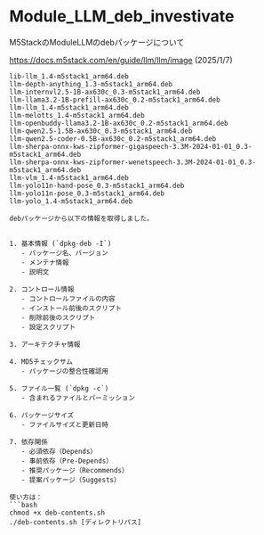 # Module_LLM_deb_investivate

M5StackのModuleLLMのdebパッケージについて

https://docs.m5stack.com/en/guide/llm/llm/image
(2025/1/7)
```
lib-llm_1.4-m5stack1_arm64.deb
llm-depth-anything_1.3-m5stack1_arm64.deb
llm-internvl2.5-1B-ax630c_0.3-m5stack1_arm64.deb
llm-llama3.2-1B-prefill-ax630c_0.2-m5stack1_arm64.deb
llm-llm_1.4-m5stack1_arm64.deb
llm-melotts_1.4-m5stack1_arm64.deb
llm-openbuddy-llama3.2-1B-ax630c_0.2-m5stack1_arm64.deb
llm-qwen2.5-1.5B-ax630c_0.3-m5stack1_arm64.deb
llm-qwen2.5-coder-0.5B-ax630c_0.2-m5stack1_arm64.deb
llm-sherpa-onnx-kws-zipformer-gigaspeech-3.3M-2024-01-01_0.3-m5stack1_arm64.deb
llm-sherpa-onnx-kws-zipformer-wenetspeech-3.3M-2024-01-01_0.3-m5stack1_arm64.deb
llm-vlm_1.4-m5stack1_arm64.deb
llm-yolo11n-hand-pose_0.3-m5stack1_arm64.deb
llm-yolo11n-pose_0.3-m5stack1_arm64.deb
llm-yolo_1.4-m5stack1_arm64.deb
```

```
debパッケージから以下の情報を取得しました。


1. 基本情報 (`dpkg-deb -I`)
   - パッケージ名、バージョン
   - メンテナ情報
   - 説明文

2. コントロール情報
   - コントロールファイルの内容
   - インストール前後のスクリプト
   - 削除前後のスクリプト
   - 設定スクリプト

3. アーキテクチャ情報

4. MD5チェックサム
   - パッケージの整合性確認用

5. ファイル一覧 (`dpkg -c`)
   - 含まれるファイルとパーミッション

6. パッケージサイズ
   - ファイルサイズと更新日時

7. 依存関係
   - 必須依存（Depends）
   - 事前依存（Pre-Depends）
   - 推奨パッケージ（Recommends）
   - 提案パッケージ（Suggests）

使い方は：
```bash
chmod +x deb-contents.sh
./deb-contents.sh [ディレクトリパス]
```

